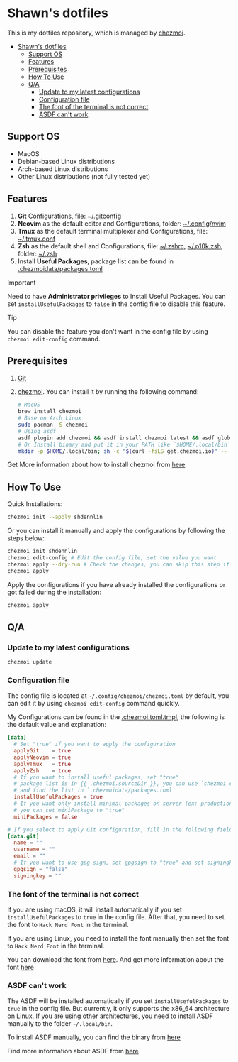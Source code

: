 # Shawn's dotfiles

This is my dotfiles repository, which is managed by [chezmoi](https://www.chezmoi.io/).

- [Shawn's dotfiles](#shawns-dotfiles)
  - [Support OS](#support-os)
  - [Features](#features)
  - [Prerequisites](#prerequisites)
  - [How To Use](#how-to-use)
  - [Q/A](#qa)
    - [Update to my latest configurations](#update-to-my-latest-configurations)
    - [Configuration file](#configuration-file)
    - [The font of the terminal is not correct](#the-font-of-the-terminal-is-not-correct)
    - [ASDF can't work](#asdf-cant-work)

## Support OS

- MacOS
- Debian-based Linux distributions
- Arch-based Linux distributions
- Other Linux distributions (not fully tested yet)

## Features

1. **Git** Configurations, file: [~/.gitconfig](./dot_gitconfig.tmpl)
2. **Neovim** as the default editor and Configurations, folder: [~/.config/nvim](./dot_config/nvim/)
3. **Tmux** as the default terminal multiplexer and Configurations, file: [~/.tmux.conf](./dot_tmux.conf)
4. **Zsh** as the default shell and Configurations, file: [~/.zshrc](./dot_zshrc.tmpl), [~/.p10k.zsh](./dot_p10k.zsh), folder: [~/.zsh](./dot_zsh/)
5. Install **Useful Packages**, package list can be found in [.chezmoidata/packages.toml](./.chezmoidata/packages.toml)

> [!IMPORTANT]  
> Need to have **Administrator privileges** to Install Useful Packages.
> You can set `installUsefulPackages` to `false` in the config file to disable this feature.

> [!TIP]
> You can disable the feature you don't want in the config file by using `chezmoi edit-config` command.

## Prerequisites

1. [Git](https://git-scm.com/)
2. [chezmoi](https://www.chezmoi.io/). You can install it by running the following command:

   ```bash
   # MacOS
   brew install chezmoi
   # Base on Arch Linux
   sudo pacman -S chezmoi
   # Using asdf
   asdf plugin add chezmoi && asdf install chezmoi latest && asdf global chezmoi latest
   # Or Install binary and put it in your PATH like `$HOME/.local/bin`
   mkdir -p $HOME/.local/bin; sh -c "$(curl -fsLS get.chezmoi.io)" -- -b $HOME/.local/bin
   ```

Get More information about how to install chezmoi from [here](https://www.chezmoi.io/install/)

## How To Use

Quick Installations:

```bash
chezmoi init --apply shdennlin
```

Or you can install it manually and apply the configurations by following the steps below:

```bash
chezmoi init shdennlin
chezmoi edit-config # Edit the config file, set the value you want
chezmoi apply --dry-run # Check the changes, you can skip this step if you want
chezmoi apply
```

Apply the configurations if you have already installed the configurations or got failed during the installation:

```bash
chezmoi apply
```

## Q/A

### Update to my latest configurations

```bash
chezmoi update
```

### Configuration file

The config file is located at `~/.config/chezmoi/chezmoi.toml` by default, you can edit it by using `chezmoi edit-config` command quickly.

My Configurations can be found in the [.chezmoi.toml.tmpl](./.chezmoi.toml.tmpl), the following is the default value and explanation:

```toml
[data]
  # Set "true" if you want to apply the configuration
  applyGit    = true
  applyNeovim = true
  applyTmux   = true
  applyZsh    = true
  # If you want to install useful packages, set "true"
  # package list is in {{ .chezmoi.sourceDir }}, you can use `chezmoi cd` to go to the source directory of chezmoi quickly
  # and find the list in `.chezmoidata/packages.toml`
  installUsefulPackages = true
  # If you want only install minimal packages on server (ex: production server/remote server),
  # you can set miniPackage to "true"
  miniPackages = false

# If you select to apply Git configuration, fill in the following fields
[data.git]
  name = ""
  username = ""
  email = ""
  # If you want to use gpg sign, set gpgsign to "true" and set signingkey
  gpgsign = "false"
  signingkey = ""
```

### The font of the terminal is not correct

If you are using macOS, it will install automatically if you set `installUsefulPackages` to `true` in the config file. After that, you need to set the font to `Hack Nerd Font` in the terminal.

If you are using Linux, you need to install the font manually then set the font to `Hack Nerd Font` in the terminal.

You can download the font from [here](https://www.nerdfonts.com/font-downloads). And get more information about the font [here](https://github.com/ryanoasis/nerd-fonts/tree/master/patched-fonts/Hack)

### ASDF can't work

The ASDF will be installed automatically if you set `installUsefulPackages` to `true` in the config file. But currently, it only supports the x86_64 architecture on Linux. If you are using other architectures, you need to install ASDF manually to the folder `~/.local/bin`.

To install ASDF manually, you can find the binary from [here](https://github.com/asdf-vm/asdf/releases/latest)

Find more information about ASDF from [here](https://asdf-vm.com/guide/upgrading-to-v0-16.html)
